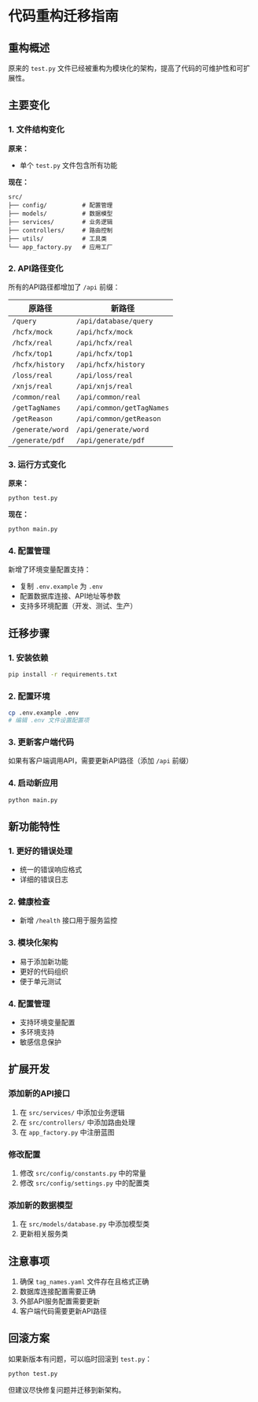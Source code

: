 # 代码重构迁移指南

## 重构概述

原来的 `test.py` 文件已经被重构为模块化的架构，提高了代码的可维护性和可扩展性。

## 主要变化

### 1. 文件结构变化

**原来：**
- 单个 `test.py` 文件包含所有功能

**现在：**
```
src/
├── config/          # 配置管理
├── models/          # 数据模型
├── services/        # 业务逻辑
├── controllers/     # 路由控制
├── utils/           # 工具类
└── app_factory.py   # 应用工厂
```

### 2. API路径变化

所有的API路径都增加了 `/api` 前缀：

| 原路径 | 新路径 |
|--------|--------|
| `/query` | `/api/database/query` |
| `/hcfx/mock` | `/api/hcfx/mock` |
| `/hcfx/real` | `/api/hcfx/real` |
| `/hcfx/top1` | `/api/hcfx/top1` |
| `/hcfx/history` | `/api/hcfx/history` |
| `/loss/real` | `/api/loss/real` |
| `/xnjs/real` | `/api/xnjs/real` |
| `/common/real` | `/api/common/real` |
| `/getTagNames` | `/api/common/getTagNames` |
| `/getReason` | `/api/common/getReason` |
| `/generate/word` | `/api/generate/word` |
| `/generate/pdf` | `/api/generate/pdf` |

### 3. 运行方式变化

**原来：**
```bash
python test.py
```

**现在：**
```bash
python main.py
```

### 4. 配置管理

新增了环境变量配置支持：
- 复制 `.env.example` 为 `.env`
- 配置数据库连接、API地址等参数
- 支持多环境配置（开发、测试、生产）

## 迁移步骤

### 1. 安装依赖
```bash
pip install -r requirements.txt
```

### 2. 配置环境
```bash
cp .env.example .env
# 编辑 .env 文件设置配置项
```

### 3. 更新客户端代码
如果有客户端调用API，需要更新API路径（添加 `/api` 前缀）

### 4. 启动新应用
```bash
python main.py
```

## 新功能特性

### 1. 更好的错误处理
- 统一的错误响应格式
- 详细的错误日志

### 2. 健康检查
- 新增 `/health` 接口用于服务监控

### 3. 模块化架构
- 易于添加新功能
- 更好的代码组织
- 便于单元测试

### 4. 配置管理
- 支持环境变量配置
- 多环境支持
- 敏感信息保护

## 扩展开发

### 添加新的API接口
1. 在 `src/services/` 中添加业务逻辑
2. 在 `src/controllers/` 中添加路由处理
3. 在 `app_factory.py` 中注册蓝图

### 修改配置
1. 修改 `src/config/constants.py` 中的常量
2. 修改 `src/config/settings.py` 中的配置类

### 添加新的数据模型
1. 在 `src/models/database.py` 中添加模型类
2. 更新相关服务类

## 注意事项

1. 确保 `tag_names.yaml` 文件存在且格式正确
2. 数据库连接配置需要正确
3. 外部API服务配置需要更新
4. 客户端代码需要更新API路径

## 回滚方案

如果新版本有问题，可以临时回滚到 `test.py`：
```bash
python test.py
```

但建议尽快修复问题并迁移到新架构。
